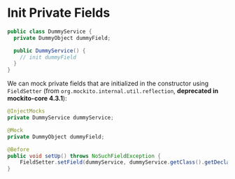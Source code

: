 # Init Private Fields

```java
public class DummyService {
  private DummyObject dummyField;

  public DummyService() {
    // init dummyField
  }
}
```

We can mock private fields that are initialized in the constructor using `FieldSetter` (from `org.mockito.internal.util.reflection`, **deprecated in mockito-core 4.3.1**):


```java
@InjectMocks
private DummyService dummyService;

@Mock
private DummyObject dummyField;

@Before
public void setUp() throws NoSuchFieldException {
    FieldSetter.setField(dummyService, dummyService.getClass().getDeclaredField("dummyField"), dummyField);
}
```
